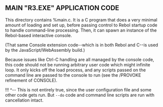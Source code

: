 ## MAIN "R3.EXE" APPLICATION CODE

This directory contains %main.c.  It is a C program that does a very minimal
amount of loading and set up, before passing control to Rebol startup code to
handle command-line processing.  Then, it can spawn an instance of the
Rebol-based interactive console.

(That same Console extension code--which is in both Rebol and C--is used by
the JavaScript/WebAssembly build.)

Because issues like Ctrl-C handling are all managed by the console code, this
code should not be running arbitrary user code which might infinite loop.  It
only kicks off the load process, and any scripts passed on the command line
are passed to the console to run (see the /PROVOKE refinement of CONSOLE).

!!! ^-- This is not entirely true, since the user configuration file and some
other code gets run.  But `--do` code and command line scripts are run with
cancellation intact.
